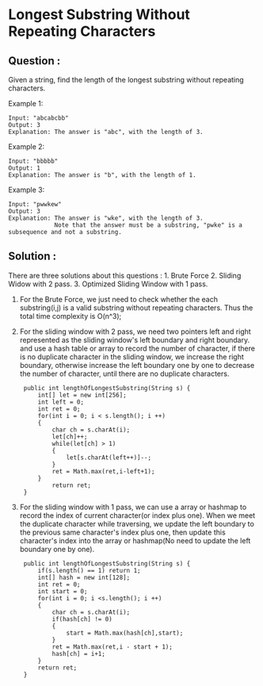 # Longest Substring Without Repeating Characters

## Question :

Given a string, find the length of the longest substring without repeating characters.

Example 1:

	Input: "abcabcbb"
	Output: 3 
	Explanation: The answer is "abc", with the length of 3. 

Example 2:

	Input: "bbbbb"
	Output: 1
	Explanation: The answer is "b", with the length of 1.

Example 3:

	Input: "pwwkew"
	Output: 3
	Explanation: The answer is "wke", with the length of 3. 
	             Note that the answer must be a substring, "pwke" is a subsequence and not a substring.


## Solution : 

There are three solutions about this questions : 1. Brute Force 2. Sliding Widow with 2 pass. 3. Optimized Sliding Window with 1 pass. 


1. For the Brute Force, we just need to check whether the each substring(i,j) is a valid substring without repeating characters. Thus the total time complexity is O(n^3);

2. For the sliding window with 2 pass, we need two pointers left and right represented as the sliding window's left boundary and right boundary. and use a hash table or array to record the number of character, if there is no duplicate character in the sliding window, we increase the right boundary, otherwise increase the left boundary one by one to decrease the number of character, until there are no duplicate characters.

		public int lengthOfLongestSubstring(String s) {
	        int[] let = new int[256];
	        int left = 0;
	        int ret = 0;
	        for(int i = 0; i < s.length(); i ++)
	        {
	            char ch = s.charAt(i);
	            let[ch]++;
	            while(let[ch] > 1)
	            {
	                let[s.charAt(left++)]--;
	            }
	            ret = Math.max(ret,i-left+1);
	        }
	        	return ret;
	    }

3. For the sliding window with 1 pass, we can use a array or hashmap to record the index of current character(or index plus one). When we meet the duplicate character while traversing, we update the left boundary to the previous same character's index plus one, then update this character's index into the array or hashmap(No need to update the left boundary one by one).

		public int lengthOfLongestSubstring(String s) {
	        if(s.length() == 1) return 1;
	        int[] hash = new int[128];
	        int ret = 0;
	        int start = 0;
	        for(int i = 0; i <s.length(); i ++)
	        {
	            char ch = s.charAt(i);
	            if(hash[ch] != 0)
	            {
	                start = Math.max(hash[ch],start);
	            }
	            ret = Math.max(ret,i - start + 1);
	            hash[ch] = i+1;
	        }
	        return ret;
	    }
